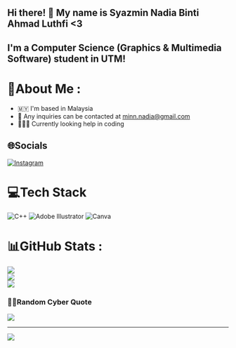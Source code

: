 ## Hi there! 👋 My name is Syazmin Nadia Binti Ahmad Luthfi <3

## I'm a Computer Science (Graphics & Multimedia Software) student in UTM!

# 💫About Me :
- 🇲🇾 I'm based in Malaysia 
- 📧 Any inquiries can be contacted at [minn.nadia@gmail.com](mailto:minn.nadia@gmail.com)
- 👩🏻‍💻 Currently looking help in coding


## 🌐Socials
[![Instagram](https://img.shields.io/badge/Instagram-%23E4405F.svg?logo=Instagram&logoColor=white)](https://instagram.com/syazminadia) 

# 💻Tech Stack
![C++](https://img.shields.io/badge/c++-%2300599C.svg?style=for-the-badge&logo=c%2B%2B&logoColor=white) ![Adobe Illustrator](https://img.shields.io/badge/adobeillustrator-%23FF9A00.svg?style=for-the-badge&logo=adobeillustrator&logoColor=white) ![Canva](https://img.shields.io/badge/Canva-%2300C4CC.svg?style=for-the-badge&logo=Canva&logoColor=white)
# 📊GitHub Stats :
![](https://github-readme-stats.vercel.app/api?username=syazminnadia&theme=tokyonight&hide_border=false&include_all_commits=false&count_private=false)<br/>
![](https://github-readme-streak-stats.herokuapp.com/?user=syazminnadia&theme=tokyonight&hide_border=false)<br/>
![](https://github-readme-stats.vercel.app/api/top-langs/?username=syazminnadia&theme=tokyonight&hide_border=false&include_all_commits=false&count_private=false&layout=compact)

### 🧑‍💻Random Cyber Quote
![](https://github-readme-cyber-quotes.vercel.app/api?type=vetical&theme=tokyonight)

---
[![](https://visitcount.itsvg.in/api?id=syazminnadia&icon=0&color=0)](https://visitcount.itsvg.in)




<!--
**syazminnadia/syazminnadia** is a ✨ _special_ ✨ repository because its `README.md` (this file) appears on your GitHub profile.

Here are some ideas to get you started:

- 🔭 I’m currently working on ...
- 🌱 I’m currently learning ...
- 👯 I’m looking to collaborate on ...
- 🤔 I’m looking for help with ...
- 💬 Ask me about ...
- 📫 How to reach me: ...
- 😄 Pronouns: ...
- ⚡ Fun fact: ...
-->
